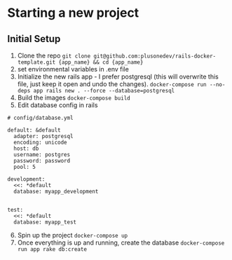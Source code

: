 # Starting a new project
## Initial Setup
1. Clone the repo
`git clone git@github.com:plusonedev/rails-docker-template.git {app_name} && cd {app_name}`
2. set environmental variables in .env file
3. Initialize the new rails app - I prefer postgresql (this will overwrite this file, just keep it open and undo the changes).
`docker-compose run --no-deps app rails new . --force --database=postgresql`
4. Build the images
`docker-compose build`
5. Edit database config in rails
```
# config/database.yml

default: &default
  adapter: postgresql
  encoding: unicode
  host: db
  username: postgres
  password: password
  pool: 5

development:
  <<: *default
  database: myapp_development


test:
  <<: *default
  database: myapp_test
```
6. Spin up the project
`docker-compose up`
7. Once everything is up and running, create the database
`docker-compose run app rake db:create`
